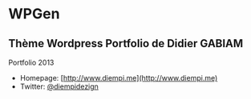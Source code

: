 # WPGen
## Thème Wordpress Portfolio de Didier GABIAM

Portfolio 2013 

* Homepage: [http://www.diempi.me](http://www.diempi.me)
* Twitter: [@diempidezign](http://twitter.com/diempidezign)


